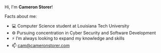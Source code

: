 Hi, I'm **Cameron Storer**!

Facts about me:
- 💻 Computer Science student at Louisiana Tech University
- ⚙️ Pursuing concentration in Cyber Security and Software Development
- ⚡ I’m always looking to expand my knowledge and skills
- 📫 cam@cameronstorer.com
